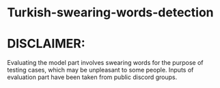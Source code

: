 # Turkish-swearing-words-detection
# DISCLAIMER:
Evaluating the model part involves swearing words for the purpose of testing cases, which may be unpleasant to some people.
Inputs of evaluation part have been taken from public discord groups.

